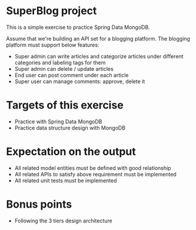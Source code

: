# SuperBlog project

This is a simple exercise to practice Spring Data MongoDB.

Assume that we're building an API set for a blogging platform. The blogging platform must support below features:

* Super admin can write articles and categorize articles under different categories and labeling tags for them
* Super admin can delete / update articles
* End user can post comment under each article
* Super user can manage comments: approve, delete it


# Targets of this exercise

* Practice with Spring Data MongoDB
* Practice data structure design with MongoDB

# Expectation on the output
* All related model entities must be defined with good relationship
* All related APIs to satisfy above requirement must be implemented
* All related unit tests must be implemented

# Bonus points
* Following the 3 tiers design architecture
